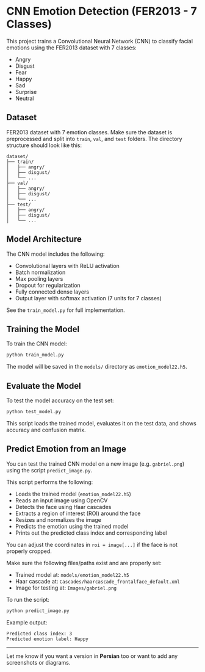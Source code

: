 # CNN Emotion Detection (FER2013 - 7 Classes)

This project trains a Convolutional Neural Network (CNN) to classify facial emotions using the FER2013 dataset with 7 classes:

- Angry
- Disgust
- Fear
- Happy
- Sad
- Surprise
- Neutral

## Dataset

FER2013 dataset with 7 emotion classes. Make sure the dataset is preprocessed and split into `train`, `val`, and `test` folders. The directory structure should look like this:

```
dataset/
├── train/
│   ├── angry/
│   ├── disgust/
│   └── ...
├── val/
│   ├── angry/
│   ├── disgust/
│   └── ...
├── test/
│   ├── angry/
│   ├── disgust/
│   └── ...
```

## Model Architecture

The CNN model includes the following:

- Convolutional layers with ReLU activation
- Batch normalization
- Max pooling layers
- Dropout for regularization
- Fully connected dense layers
- Output layer with softmax activation (7 units for 7 classes)

See the `train_model.py` for full implementation.

## Training the Model

To train the CNN model:

```bash
python train_model.py
```

The model will be saved in the `models/` directory as `emotion_model22.h5`.

## Evaluate the Model

To test the model accuracy on the test set:

```bash
python test_model.py
```

This script loads the trained model, evaluates it on the test data, and shows accuracy and confusion matrix.

## Predict Emotion from an Image

You can test the trained CNN model on a new image (e.g. `gabriel.png`) using the script `predict_image.py`.

This script performs the following:

- Loads the trained model (`emotion_model22.h5`)
- Reads an input image using OpenCV
- Detects the face using Haar cascades
- Extracts a region of interest (ROI) around the face
- Resizes and normalizes the image
- Predicts the emotion using the trained model
- Prints out the predicted class index and corresponding label

You can adjust the coordinates in `roi = image[...]` if the face is not properly cropped.

Make sure the following files/paths exist and are properly set:

- Trained model at: `models/emotion_model22.h5`
- Haar cascade at: `Cascades/haarcascade_frontalface_default.xml`
- Image for testing at: `Images/gabriel.png`

To run the script:

```bash
python predict_image.py
```

Example output:

```
Predicted class index: 3
Predicted emotion label: Happy
```

---

Let me know if you want a version in **Persian** too or want to add any screenshots or diagrams.
